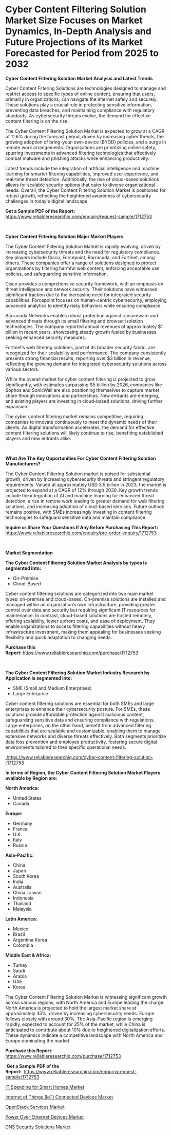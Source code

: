<p><h1>Cyber Content Filtering Solution Market Size Focuses on Market Dynamics, In-Depth Analysis and Future Projections of its Market Forecasted for Period from 2025 to 2032</h1></p><p><strong>Cyber Content Filtering Solution Market Analysis and Latest Trends</strong></p>
<p><p>Cyber Content Filtering Solutions are technologies designed to manage and restrict access to specific types of online content, ensuring that users, primarily in organizations, can navigate the internet safely and securely. These solutions play a crucial role in protecting sensitive information, preventing data breaches, and maintaining compliance with regulatory standards. As cybersecurity threats evolve, the demand for effective content filtering is on the rise.</p><p>The Cyber Content Filtering Solution Market is expected to grow at a CAGR of 11.6% during the forecast period, driven by increasing cyber threats, the growing adoption of bring-your-own-device (BYOD) policies, and a surge in remote work arrangements. Organizations are prioritizing online safety, spurring investments in advanced filtering technologies that effectively combat malware and phishing attacks while enhancing productivity.</p><p>Latest trends include the integration of artificial intelligence and machine learning for smarter filtering capabilities, improved user experience, and real-time threat detection. Additionally, the rise of cloud-based solutions allows for scalable security options that cater to diverse organizational needs. Overall, the Cyber Content Filtering Solution Market is positioned for robust growth, reflecting the heightened awareness of cybersecurity challenges in today's digital landscape.</p></p>
<p><strong>Get a Sample PDF of the Report:&nbsp;</strong> <a href="https://www.reliableresearchiq.com/enquiry/request-sample/1712753?utm_campaign=1102&utm_medium=2&utm_source=Github&utm_content=ia&utm_term=28032025&utm_id=cyber-content-filtering-solution">https://www.reliableresearchiq.com/enquiry/request-sample/1712753</a></p>
<p>&nbsp;</p>
<p><strong>Cyber Content Filtering Solution Major Market Players</strong></p>
<p><p>The Cyber Content Filtering Solution Market is rapidly evolving, driven by increasing cybersecurity threats and the need for regulatory compliance. Key players include Cisco, Forcepoint, Barracuda, and Fortinet, among others. These companies offer a range of solutions designed to protect organizations by filtering harmful web content, enforcing acceptable use policies, and safeguarding sensitive information.</p><p>Cisco provides a comprehensive security framework, with an emphasis on threat intelligence and network security. Their solutions have witnessed significant traction due to the increasing need for integrated security capabilities. Forcepoint focuses on human-centric cybersecurity, employing advanced analytics to identify risky behaviors while ensuring compliance.</p><p>Barracuda Networks enables robust protection against ransomware and advanced threats through its email filtering and browser isolation technologies. The company reported annual revenues of approximately $1 billion in recent years, showcasing steady growth fueled by businesses seeking enhanced security measures.</p><p>Fortinet’s web filtering solutions, part of its broader security fabric, are recognized for their scalability and performance. The company consistently presents strong financial results, reporting over $3 billion in revenue, reflecting the growing demand for integrated cybersecurity solutions across various sectors.</p><p>While the overall market for cyber content filtering is projected to grow significantly, with estimates surpassing $5 billion by 2026, companies like Sophos and SonicWall are also positioning themselves to capture market share through innovations and partnerships. New entrants are emerging, and existing players are investing in cloud-based solutions, driving further expansion. </p><p>The cyber content filtering market remains competitive, requiring companies to innovate continuously to meet the dynamic needs of their clients. As digital transformation accelerates, the demand for effective content filtering solutions will likely continue to rise, benefiting established players and new entrants alike.</p></p>
<p>&nbsp;</p>
<p><strong>What Are The Key Opportunities For Cyber Content Filtering Solution Manufacturers?</strong></p>
<p><p>The Cyber Content Filtering Solution market is poised for substantial growth, driven by increasing cybersecurity threats and stringent regulatory requirements. Valued at approximately USD 3.5 billion in 2023, the market is projected to expand at a CAGR of 12% through 2030. Key growth trends include the integration of AI and machine learning for enhanced threat detection, a rise in remote work leading to greater demand for web filtering solutions, and increasing adoption of cloud-based services. Future outlook remains positive, with SMEs increasingly investing in content filtering technologies to safeguard sensitive data and maintain compliance.</p></p>
<p><strong>Inquire or Share Your Questions If Any Before Purchasing This Report:</strong> <a href="https://www.reliableresearchiq.com/enquiry/pre-order-enquiry/1712753?utm_campaign=1102&utm_medium=2&utm_source=Github&utm_content=ia&utm_term=28032025&utm_id=cyber-content-filtering-solution">https://www.reliableresearchiq.com/enquiry/pre-order-enquiry/1712753</a></p>
<p>&nbsp;</p>
<p><strong>Market Segmentation</strong></p>
<p><strong>The Cyber Content Filtering Solution Market Analysis by types is segmented into:</strong></p>
<p><ul><li>On-Premise</li><li>Cloud-Based</li></ul></p>
<p><p>Cyber content filtering solutions are categorized into two main market types: on-premise and cloud-based. On-premise solutions are installed and managed within an organization’s own infrastructure, providing greater control over data and security but requiring significant IT resources for maintenance. In contrast, cloud-based solutions are hosted remotely, offering scalability, lower upfront costs, and ease of deployment. They enable organizations to access filtering capabilities without heavy infrastructure investment, making them appealing for businesses seeking flexibility and quick adaptation to changing needs.</p></p>
<p><strong>Purchase this Report:&nbsp;</strong><a href="https://www.reliableresearchiq.com/purchase/1712753?utm_campaign=1102&utm_medium=2&utm_source=Github&utm_content=ia&utm_term=28032025&utm_id=cyber-content-filtering-solution">https://www.reliableresearchiq.com/purchase/1712753</a></p>
<p>&nbsp;</p>
<p><strong>The Cyber Content Filtering Solution Market Industry Research by Application is segmented into:</strong></p>
<p><ul><li>SME (Small and Medium Enterprises)</li><li>Large Enterprise</li></ul></p>
<p><p>Cyber content filtering solutions are essential for both SMEs and large enterprises to enhance their cybersecurity posture. For SMEs, these solutions provide affordable protection against malicious content, safeguarding sensitive data and ensuring compliance with regulations. Large enterprises, on the other hand, benefit from advanced filtering capabilities that are scalable and customizable, enabling them to manage extensive networks and diverse threats effectively. Both segments prioritize data loss prevention and employee productivity, fostering secure digital environments tailored to their specific operational needs.</p></p>
<p><a href="https://www.reliableresearchiq.com/cyber-content-filtering-solution-r1712753?utm_campaign=1102&utm_medium=2&utm_source=Github&utm_content=ia&utm_term=28032025&utm_id=cyber-content-filtering-solution">&nbsp;https://www.reliableresearchiq.com/cyber-content-filtering-solution-r1712753</a></p>
<p><strong>In terms of Region, the Cyber Content Filtering Solution Market Players available by Region are:</strong></p>
<p>
    <p> <strong> North America: </strong>
        <ul>
            <li>United States</li>
            <li>Canada</li>
        </ul>
        </p> 
    <p> <strong> Europe: </strong>
        <ul>
            <li>Germany</li>
            <li>France</li>
            <li>U.K.</li>
            <li>Italy</li>
            <li>Russia</li>
        </ul>
        </p> 
    <p> <strong> Asia-Pacific: </strong>
        <ul>
            <li>China</li>
            <li>Japan</li>
            <li>South Korea</li>
            <li>India</li>
            <li>Australia</li>
            <li>China Taiwan</li>
            <li>Indonesia</li>
            <li>Thailand</li>
            <li>Malaysia</li>
        </ul>
        </p> 
    <p> <strong> Latin America: </strong>
        <ul>
            <li>Mexico</li>
            <li>Brazil</li>
            <li>Argentina Korea</li>
            <li>Colombia</li>
        </ul>
        </p> 
    <p> <strong> Middle East & Africa: </strong>
        <ul>
            <li>Turkey</li>
            <li>Saudi</li>
            <li>Arabia</li>
            <li>UAE</li>
            <li>Korea</li>
        </ul>
    </p>
    </p>
<p><p>The Cyber Content Filtering Solution Market is witnessing significant growth across various regions, with North America and Europe leading the charge. North America is projected to hold the largest market share at approximately 35%, driven by increasing cybersecurity needs. Europe follows closely with around 30%. The Asia-Pacific region is emerging rapidly, expected to account for 25% of the market, while China is anticipated to contribute about 10% due to heightened digitalization efforts. These dynamics indicate a competitive landscape with North America and Europe dominating the market.</p></p>
<p><strong>Purchase this Report: </strong><a href="https://www.reliableresearchiq.com/purchase/1712753?utm_campaign=1102&utm_medium=2&utm_source=Github&utm_content=ia&utm_term=28032025&utm_id=cyber-content-filtering-solution">https://www.reliableresearchiq.com/purchase/1712753</a></p>
<p>&nbsp;<strong>Get a Sample PDF of the Report:&nbsp;&nbsp;</strong><a href="https://www.reliableresearchiq.com/enquiry/request-sample/1712753?utm_campaign=1102&utm_medium=2&utm_source=Github&utm_content=ia&utm_term=28032025&utm_id=cyber-content-filtering-solution">https://www.reliableresearchiq.com/enquiry/request-sample/1712753</a></p>
<p><strong></strong></p>
<p><p><a href="https://github.com/gauldvikerm6/Market-Research-Report-List-1/blob/main/it-spending-for-smart-homes-market.md?utm_campaign=1102&utm_medium=2&utm_source=Github&utm_content=ia&utm_term=28032025&utm_id=cyber-content-filtering-solution">IT Spending for Smart Homes Market</a></p><p><a href="https://github.com/akitamegge65/Market-Research-Report-List-1/blob/main/internet-of-things-iot-connected-devices-market.md?utm_campaign=1102&utm_medium=2&utm_source=Github&utm_content=ia&utm_term=28032025&utm_id=cyber-content-filtering-solution">Internet of Things (IoT) Connected Devices Market</a></p><p><a href="https://github.com/gummaarmel83/Market-Research-Report-List-1/blob/main/openstack-services-market.md?utm_campaign=1102&utm_medium=2&utm_source=Github&utm_content=ia&utm_term=28032025&utm_id=cyber-content-filtering-solution">OpenStack Services Market</a></p><p><a href="https://github.com/ardgenoud/Market-Research-Report-List-1/blob/main/power-over-ethernet-devices-market.md?utm_campaign=1102&utm_medium=2&utm_source=Github&utm_content=ia&utm_term=28032025&utm_id=cyber-content-filtering-solution">Power Over Ethernet Devices Market</a></p><p><a href="https://github.com/benasjuettk3/Market-Research-Report-List-1/blob/main/dns-security-solutions-market.md?utm_campaign=1102&utm_medium=2&utm_source=Github&utm_content=ia&utm_term=28032025&utm_id=cyber-content-filtering-solution">DNS Security Solutions Market</a></p></p>
